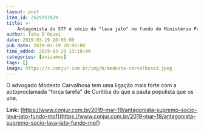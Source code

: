 ```yaml
---
layout: post
item_id: 2529757029
title: >-
    Antagonista do STF é sócio da "lava jato" no fundo do Ministério Público Federal
author: Tatu D'Oquei
date: 2019-03-19 20:06:00
pub_date: 2019-03-19 20:06:00
time_added: 2019-03-20 13:10:49
categories: [avisamos]
tags: []
image: https://s.conjur.com.br/img/b/modesto-carvalhosa3.jpeg
---
```


O advogado Modesto Carvalhosa tem uma ligação mais forte com a autoproclamada "força tarefa" de Curitiba do que a pauta populista que os une.

**Link:** [https://www.conjur.com.br/2019-mar-19/antagonista-supremo-socio-lava-jato-fundo-mpf](https://www.conjur.com.br/2019-mar-19/antagonista-supremo-socio-lava-jato-fundo-mpf)


